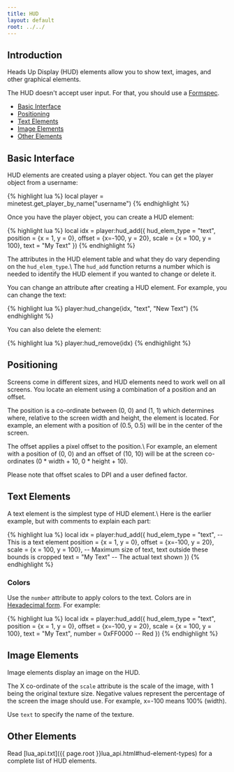 ```yaml
---
title: HUD
layout: default
root: ../../
---
```


## Introduction

Heads Up Display (HUD) elements allow you to show text, images, and other graphical elements.

The HUD doesn't accept user input. For that, you should use a [Formspec](formspecs.html).

* [Basic Interface](#basic-interface)
* [Positioning](#positioning)
* [Text Elements](#text-elements)
* [Image Elements](#image-elements)
* [Other Elements](#other-elements)

## Basic Interface

HUD elements are created using a player object.
You can get the player object from a username:

{% highlight lua %}
local player = minetest.get_player_by_name("username")
{% endhighlight %}

Once you have the player object, you can create a HUD element:

{% highlight lua %}
local idx = player:hud_add({
         hud_elem_type = "text",
         position = {x = 1, y = 0},
         offset = {x=-100, y = 20},
         scale = {x = 100, y = 100},
         text = "My Text"
})
{% endhighlight %}

The attributes in the HUD element table and what they do vary depending on
the `hud_elem_type`.\\
The `hud_add` function returns a number which is needed to identify the HUD element
if you wanted to change or delete it.

You can change an attribute after creating a HUD element. For example, you can change
the text:

{% highlight lua %}
player:hud_change(idx, "text", "New Text")
{% endhighlight %}

You can also delete the element:

{% highlight lua %}
player:hud_remove(idx)
{% endhighlight %}

## Positioning

Screens come in different sizes, and HUD elements need to work well on all screens.
You locate an element using a combination of a position and an offset.

The position is a co-ordinate between (0, 0) and (1, 1) which determines where,
relative to the screen width and height, the element is located.
For example, an element with a position of (0.5, 0.5) will be in the center of the screen.

The offset applies a pixel offset to the position.\\
For example, an element with a position of (0, 0) and an offset of (10, 10) will be at the screen
co-ordinates (0 * width + 10, 0 * height + 10).

Please note that offset scales to DPI and a user defined factor.

## Text Elements

A text element is the simplest type of HUD element.\\
Here is the earlier example, but with comments to explain each part:

{% highlight lua %}
local idx = player:hud_add({
    hud_elem_type = "text",     -- This is a text element
    position = {x = 1, y = 0},
    offset = {x=-100, y = 20},
    scale = {x = 100, y = 100}, -- Maximum size of text, text outside these bounds is cropped
    text = "My Text"            -- The actual text shown
})
{% endhighlight %}

### Colors

Use the `number` attribute to apply colors to the text.
Colors are in [Hexadecimal form](http://www.colorpicker.com/).
For example:

{% highlight lua %}
local idx = player:hud_add({
    hud_elem_type = "text",
    position = {x = 1, y = 0},
    offset = {x=-100, y = 20},
    scale = {x = 100, y = 100},
    text = "My Text",
    number = 0xFF0000 -- Red
})
{% endhighlight %}

## Image Elements

Image elements display an image on the HUD.

The X co-ordinate of the `scale` attribute is the scale of the image, with 1 being the original texture size.
Negative values represent the percentage of the screen the image should use. For example, x=-100 means 100% (width).

Use `text` to specify the name of the texture.

## Other Elements

Read [lua_api.txt]({{ page.root }}lua_api.html#hud-element-types) for a complete list of HUD elements.
